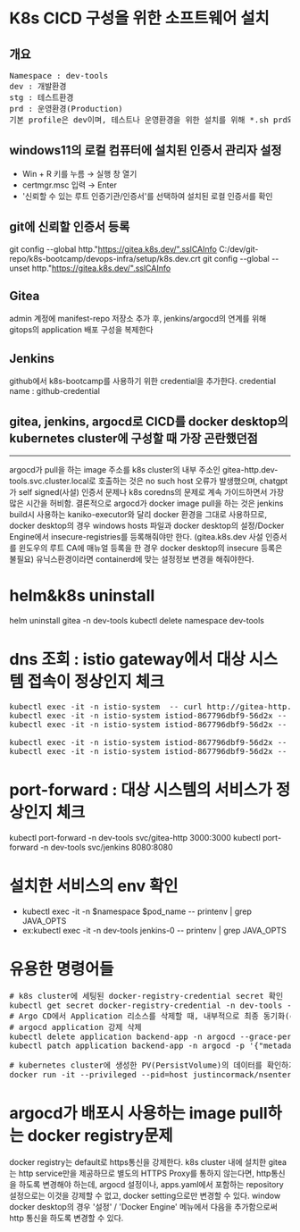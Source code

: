 # K8s CICD 구성을 위한 소프트웨어 설치
## 개요
<pre>
Namespace : dev-tools
dev : 개발환경
stg : 테스트환경
prd : 운영환경(Production)
기본 profile은 dev이며, 테스트나 운영환경을 위한 설치를 위해 *.sh prd와 같이 argument로 구분하도록 한다.
</pre>

## windows11의 로컬 컴퓨터에 설치된 인증서 관리자 설정
- Win + R 키를 누름 → 실행 창 열기
- certmgr.msc 입력 → Enter
- '신뢰할 수 있는 루트 인증기관/인증서'를 선택하여 설치된 로컬 인증서를 확인

## git에 신뢰할 인증서 등록
git config --global http."https://gitea.k8s.dev/".sslCAInfo  C:/dev/git-repo/k8s-bootcamp/devops-infra/setup/k8s.dev.crt
git config --global --unset http."https://gitea.k8s.dev/".sslCAInfo

## Gitea
admin 계정에 manifest-repo 저장소 추가 후, jenkins/argocd의 연계를 위해 gitops의 application 배포 구성을 복제한다

## Jenkins
github에서 k8s-bootcamp를 사용하기 위한 credential을 추가한다.
  credential name : github-credential

## gitea, jenkins, argocd로 CICD를 docker desktop의 kubernetes cluster에 구성할 때 가장 곤란했던점
***********************************************************************************************
argocd가 pull을 하는 image 주소를 k8s cluster의 내부 주소인 gitea-http.dev-tools.svc.cluster.local로
호출하는 것은 no such host 오류가 발생했으며, chatgpt가 self signed(사설) 인증서 문제나 k8s coredns의 
문제로 계속 가이드하면서 가장 많은 시간을 허비함.
결론적으로 argocd가 docker image pull을 하는 것은 jenkins build시 사용하는 kaniko-executor와 달리 docker
환경을 그대로 사용하므로, docker desktop의 경우 windows hosts 파일과 docker desktop의 설정/Docker Engine에서
insecure-registries를 등록해줘야만 한다.
(gitea.k8s.dev 사설 인증서를 윈도우의 루트 CA에 매뉴얼 등록을 한 경우 docker desktop의 insecure 등록은 불필요)
유닉스환경이라면 containerd에 맞는 설정정보 변경을 해줘야한다.

# helm&k8s uninstall
helm uninstall gitea -n dev-tools
kubectl delete namespace dev-tools
# dns 조회 : istio gateway에서 대상 시스템 접속이 정상인지 체크
<pre>
kubectl exec -it -n istio-system <ingressgateway-pod> -- curl http://gitea-http.dev-tools.svc.cluster.local:3000
kubectl exec -it -n istio-system istiod-867796dbf9-56d2x -- curl http://gitea-http.dev-tools.svc.cluster.local:3000
kubectl exec -it -n istio-system istiod-867796dbf9-56d2x -- nslookup gitea-http.gitea.svc.cluster.local

kubectl exec -it -n istio-system istiod-867796dbf9-56d2x -- curl http://jenkins.dev-tools.svc.cluster.local:8080
kubectl exec -it -n istio-system istiod-867796dbf9-56d2x -- curl -L http://argocd-server.argocd.svc.cluster.local
</pre>
# port-forward : 대상 시스템의 서비스가 정상인지 체크
kubectl port-forward -n dev-tools svc/gitea-http 3000:3000
kubectl port-forward -n dev-tools svc/jenkins 8080:8080

# 설치한 서비스의 env 확인
* kubectl exec -it -n $namespace $pod_name -- printenv | grep JAVA_OPTS
* ex:kubectl exec -it -n dev-tools jenkins-0 -- printenv | grep JAVA_OPTS

# 유용한 명령어들
<pre>
# k8s cluster에 세팅된 docker-registry-credential secret 확인
kubectl get secret docker-registry-credential -n dev-tools -o jsonpath='{.data.\.dockerconfigjson}' | base64 -d
# Argo CD에서 Application 리소스를 삭제할 때, 내부적으로 최종 동기화(cleanup) 작업을 기다리다가 stuck 되는 경우가 있습니다. (특히 ImagePullBackOff 같은 상태일 때 자주 발생)
# argocd application 강제 삭제
kubectl delete application backend-app -n argocd --grace-period=0 --force --cascade=orphan
kubectl patch application backend-app -n argocd -p '{"metadata":{"finalizers":null}}' --type=merge

# kubernetes cluster에 생성한 PV(PersistVolume)의 데이터를 확인하기 위한 container 실행
docker run -it --privileged --pid=host justincormack/nsenter1
</pre>

# argocd가 배포시 사용하는 image pull하는 docker registry문제
docker registry는 default로 https통신을 강제한다. 
k8s cluster 내에 설치한 gitea는 http service만을 제공하므로 별도의 HTTPS Proxy를 통하지 않는다면, http통신을 하도록 변경해야 하는데,
argocd 설정이나, apps.yaml에서 포함하는 repository설정으로는 이것을 강제할 수 없고, docker setting으로만 변경할 수 있다.
window docker desktop의 경우 '설정' / 'Docker Engine' 메뉴에서 다음을 추가함으로써 http 통신을 하도록 변경할 수 있다.

